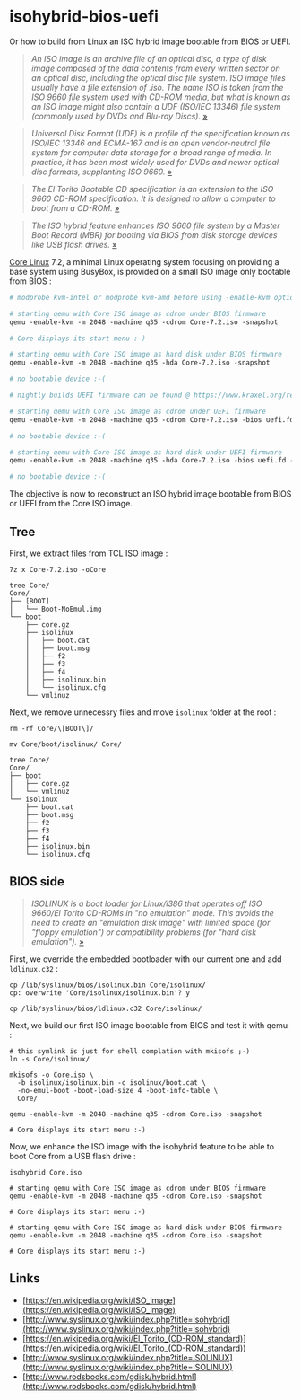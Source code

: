 # isohybrid-bios-uefi


Or how to build from Linux an ISO hybrid image bootable from BIOS or UEFI.


> *An ISO image is an archive file of an optical disc, a type of disk image composed of the data contents from every written sector on an optical disc, including the optical disc file system. ISO image files usually have a file extension of .iso. The name ISO is taken from the ISO 9660 file system used with CD-ROM media, but what is known as an ISO image might also contain a UDF (ISO/IEC 13346) file system (commonly used by DVDs and Blu-ray Discs).* [»](https://en.wikipedia.org/wiki/ISO_image)

> *Universal Disk Format (UDF) is a profile of the specification known as ISO/IEC 13346 and ECMA-167 and is an open vendor-neutral file system for computer data storage for a broad range of media. In practice, it has been most widely used for DVDs and newer optical disc formats, supplanting ISO 9660.* [»](https://en.wikipedia.org/wiki/Universal_Disk_Format)

> *The El Torito Bootable CD specification is an extension to the ISO 9660 CD-ROM specification. It is designed to allow a computer to boot from a CD-ROM.* [»](https://en.wikipedia.org/wiki/El_Torito_(CD-ROM_standard))

> *The ISO hybrid feature enhances ISO 9660 file system by a Master Boot Record (MBR) for booting via BIOS from disk storage devices like USB flash drives.* [»](http://www.syslinux.org/wiki/index.php?title=Isohybrid)

 
[Core Linux](http://tinycorelinux.net/) 7.2, a minimal Linux operating system focusing on providing a base system using BusyBox, is provided on a small ISO image only bootable from BIOS :

```makefile
# modprobe kvm-intel or modprobe kvm-amd before using -enable-kvm option

# starting qemu with Core ISO image as cdrom under BIOS firmware
qemu -enable-kvm -m 2048 -machine q35 -cdrom Core-7.2.iso -snapshot

# Core displays its start menu :-)

# starting qemu with Core ISO image as hard disk under BIOS firmware
qemu -enable-kvm -m 2048 -machine q35 -hda Core-7.2.iso -snapshot

# no bootable device :-(

# nightly builds UEFI firmware can be found @ https://www.kraxel.org/repos/jenkins/edk2/

# starting qemu with Core ISO image as cdrom under UEFI firmware
qemu -enable-kvm -m 2048 -machine q35 -cdrom Core-7.2.iso -bios uefi.fd -snapshot

# no bootable device :-(

# starting qemu with Core ISO image as hard disk under UEFI firmware
qemu -enable-kvm -m 2048 -machine q35 -hda Core-7.2.iso -bios uefi.fd -snapshot

# no bootable device :-(
```

The objective is now to reconstruct an ISO hybrid image bootable from BIOS or UEFI from the Core ISO image.



## Tree


First, we extract files from TCL ISO image :

```make
7z x Core-7.2.iso -oCore

tree Core/
Core/
├── [BOOT]
│   └── Boot-NoEmul.img
└── boot
    ├── core.gz
    ├── isolinux
    │   ├── boot.cat
    │   ├── boot.msg
    │   ├── f2
    │   ├── f3
    │   ├── f4
    │   ├── isolinux.bin
    │   └── isolinux.cfg
    └── vmlinuz
```


Next, we remove unnecessry files and move `isolinux` folder at the root :

```make
rm -rf Core/\[BOOT\]/

mv Core/boot/isolinux/ Core/

tree Core/
Core/
├── boot
│   ├── core.gz
│   └── vmlinuz
└── isolinux
    ├── boot.cat
    ├── boot.msg
    ├── f2
    ├── f3
    ├── f4
    ├── isolinux.bin
    └── isolinux.cfg
```



## BIOS side


> *ISOLINUX is a boot loader for Linux/i386 that operates off ISO 9660/El Torito CD-ROMs in "no emulation" mode. This avoids the need to create an "emulation disk image" with limited space (for "floppy emulation") or compatibility problems (for "hard disk emulation").* [»](http://www.syslinux.org/wiki/index.php?title=ISOLINUX)


First, we override the embedded bootloader with our current one and add `ldlinux.c32` :

```make
cp /lib/syslinux/bios/isolinux.bin Core/isolinux/
cp: overwrite 'Core/isolinux/isolinux.bin'? y

cp /lib/syslinux/bios/ldlinux.c32 Core/isolinux/
```


Next, we build our first ISO image bootable from BIOS and test it with qemu :

```make
# this symlink is just for shell complation with mkisofs ;-)
ln -s Core/isolinux/

mkisofs -o Core.iso \
  -b isolinux/isolinux.bin -c isolinux/boot.cat \
  -no-emul-boot -boot-load-size 4 -boot-info-table \
  Core/

qemu -enable-kvm -m 2048 -machine q35 -cdrom Core.iso -snapshot

# Core displays its start menu :-)
```


Now, we enhance the ISO image with the isohybrid feature to be able to boot Core from a USB flash drive :

```make
isohybrid Core.iso

# starting qemu with Core ISO image as cdrom under BIOS firmware
qemu -enable-kvm -m 2048 -machine q35 -cdrom Core.iso -snapshot

# Core displays its start menu :-)

# starting qemu with Core ISO image as hard disk under BIOS firmware
qemu -enable-kvm -m 2048 -machine q35 -cdrom Core.iso -snapshot

# Core displays its start menu :-)
```



## Links


- [https://en.wikipedia.org/wiki/ISO_image](https://en.wikipedia.org/wiki/ISO_image)
- [http://www.syslinux.org/wiki/index.php?title=Isohybrid](http://www.syslinux.org/wiki/index.php?title=Isohybrid)
- [https://en.wikipedia.org/wiki/El_Torito_(CD-ROM_standard)](https://en.wikipedia.org/wiki/El_Torito_(CD-ROM_standard))
- [http://www.syslinux.org/wiki/index.php?title=ISOLINUX](http://www.syslinux.org/wiki/index.php?title=ISOLINUX)
- [http://www.rodsbooks.com/gdisk/hybrid.html](http://www.rodsbooks.com/gdisk/hybrid.html)
